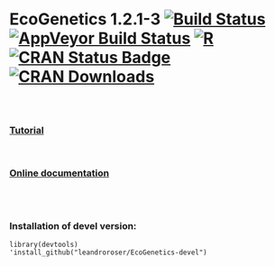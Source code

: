<span><h1> EcoGenetics 1.2.1-3
[![Build Status](https://travis-ci.org/leandroroser/EcoGenetics-devel.svg?branch=master)](https://travis-ci.org/leandroroser/EcoGenetics-devel) [![AppVeyor Build Status](https://ci.appveyor.com/api/projects/status/github/leandroroser/EcoGenetics-devel?branch=master&svg=true)](https://ci.appveyor.com/project/leandroroser/EcoGenetics-devel) [![R](https://img.shields.io/badge/R%3E%3D-3.0-red.svg)]() [![CRAN Status Badge](http://www.r-pkg.org/badges/version/EcoGenetics)](https://cran.r-project.org/package=EcoGenetics)
[![CRAN Downloads](https://cranlogs.r-pkg.org/badges/EcoGenetics)](https://cran.r-project.org/package=EcoGenetics)
</h1> </span>  

<br/>

<h3><a href=https://leandroroser.github.io/EcoGenetics-Tutorial/> Tutorial </a></h3>

<br/>

<h3><a href=https://leandroroser.github.io/EcoGenetics-documentation/> Online documentation </a></h3>

<br/>
<br/>

<h3>Installation of devel version:</h3>

```
library(devtools)
'install_github("leandroroser/EcoGenetics-devel")
```
